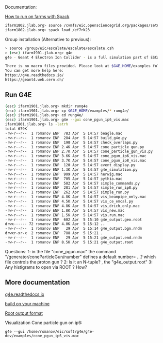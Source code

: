 Documentation:

[How to run on farms with Spack](https://escalate.readthedocs.io/en/latest/300_farms.html)


```sh
ifarm1802.jlab.org> source /cvmfs/eic.opensciencegrid.org/packages/setup-env.csh 
ifarm1802.jlab.org> spack load /ef7rk23
```

Group installation (Alternative to previous):

```sh
> source /group/eic/escalate/escalate/escalate.csh
> (esc) ifarm1901.jlab.org> g4e
g4e - Geant 4 Electron Ion Collider - is a full simulation part of ESCalate framework.

There is no macro files provided. Please look at $G4E_HOME/examples folder macros examples or how to run g4e from python
You can get more help here: 
https://g4e.readthedocs.io/
https://geant4.web.cern.ch/

```

## Run G4E

```sh
(esc) ifarm1901.jlab.org> mkdir rung4e
(esc) ifarm1901.jlab.org> cp $G4E_HOME/examples/* rung4e/
(esc) ifarm1901.jlab.org> cd rung4e/
(esc) ifarm1901.jlab.org> g4e --gui cone_pgun_ip6_vis.mac
ifarm1801.jlab.org> ls -latrh
total 679K
-rw-r--r--  1 romanov ENP  783 Apr  5 14:57 beagle.mac
-rw-r--r--  1 romanov ENP  284 Apr  5 14:57 build_g4e.py
-rw-r--r--  1 romanov ENP  190 Apr  5 14:57 check_overlaps.py
-rw-r--r--  1 romanov ENP 2.4K Apr  5 14:57 cone_particle_gun.py
-rw-r--r--  1 romanov ENP 2.7K Apr  5 14:57 cone_particle_gun_vis.py
-rw-r--r--  1 romanov ENP 3.6K Apr  5 14:57 cone_pgun_ip6_vis.mac
-rw-r--r--  1 romanov ENP 3.7K Apr  5 14:57 cone_pgun_ip8_vis.mac
-rw-r--r--  1 romanov ENP  120 Apr  5 14:57 event_display.py
-rw-r--r--  1 romanov ENP 1.3K Apr  5 14:57 g4e_simulation.py
-rw-r--r--  1 romanov ENP  909 Apr  5 14:57 herwig.mac
-rw-r--r--  1 romanov ENP  705 Apr  5 14:57 pythia.mac
-rw-r--r--  1 romanov ENP  582 Apr  5 14:57 simple_commands.py
-rw-r--r--  1 romanov ENP  281 Apr  5 14:57 simple_run_ip8.py
-rw-r--r--  1 romanov ENP  262 Apr  5 14:57 simple_run.py
-rw-r--r--  1 romanov ENP 4.8K Apr  5 14:57 vis_beampipe_only.mac
-rw-r--r--  1 romanov ENP 4.5K Apr  5 14:57 vis_ce_emcal.py
-rw-r--r--  1 romanov ENP 4.8K Apr  5 14:57 vis_drich_only.mac
-rw-r--r--  1 romanov ENP 1.8K Apr  5 14:57 vis_new.mac
-rw-r--r--  1 romanov ENP 1.5K Apr  5 14:57 vis.run.mac
-rw-r--r--  1 romanov ENP  602 Apr  5 15:10 g4e_output.geo.root
drwx------ 72 romanov ENP 4.0K Apr  5 15:12 ..
-rw-r--r--  1 romanov ENP   29 Apr  5 15:14 g4e_output.bgn.rndm
drwxr-xr-x  2 romanov ENP  788 Apr  5 15:21 .
-rw-r--r--  1 romanov ENP   29 Apr  5 15:21 g4e_output.end.rndm
-rw-r--r--  1 romanov ENP 8.5K Apr  5 15:21 g4e_output.root
```
Questions:
1: in the file   "cone_pgun.mac"  the command "/generator/coneParticleGun/number" defines a default number= ...?
   which file controls the proton gun ? 
2: Is it an  N-tuple?  , the    "g4e_output.root"
3: Any histigrams to open via ROOT ? How?




## More documentation

[g4e.readthedocs.io](g4e.readthedocs.io)

[build on your machine](https://escalate.readthedocs.io/projects/g4e/en/latest/01_install.html#cmake-build)

[Root output format](https://escalate.readthedocs.io/projects/g4e/en/latest/root_output.html)

Visualization Cone particle gun on ip6:

```
g4e --gui /home/romanov/eic/soft/g4e/g4e-dev/examples/cone_pgun_ip6_vis.mac
```
